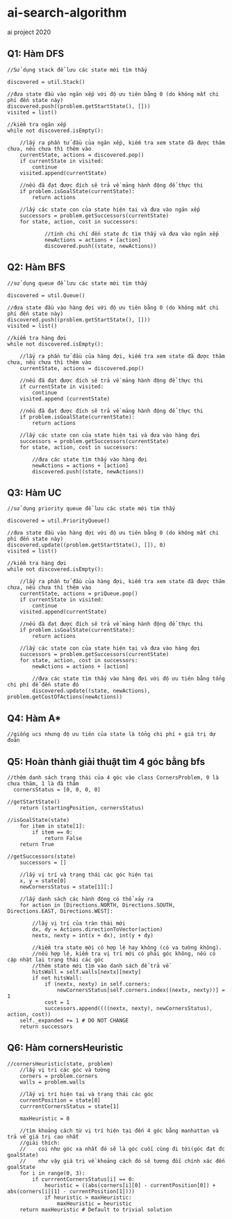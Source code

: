 # ai-search-algorithm

ai project 2020

## Q1: Hàm DFS
    //Sử dụng stack để lưu các state mới tìm thấy
    
    discovered = util.Stack()
    
    //đưa state đầu vào ngăn xếp với độ ưu tiên bằng 0 (do không mất chi phí đến state này)
    discovered.push((problem.getStartState(), []))
    visited = list() 
    
    //kiểm tra ngăn xếp
    while not discovered.isEmpty():
    
        //lấy ra phần tử đầu của ngăn xếp, kiếm tra xem state đã được thăm chưa, nếu chưa thì thêm vào
        currentState, actions = discovered.pop()
        if currentState in visited:
            continue
        visited.append(currentState)
        
        //nếu đã đạt được đích sẽ trả về mảng hành động để thực thi
        if problem.isGoalState(currentState):
            return actions
         
        //lấy các state con của state hiện tại và đưa vào ngăn xếp
        successors = problem.getSuccessors(currentState)
        for state, action, cost in successors:
        
                //tính chi chí đến state đc tìm thấy và đưa vào ngăn xếp 
                newActions = actions + [action]
                discovered.push((state, newActions))
                
## Q2: Hàm BFS
    //sử dụng queue để lưu các state mới tìm thấy
    
    discovered = util.Queue()
    
    //đưa state đầu vào hàng đợi với độ ưu tiên bằng 0 (do không mất chi phí đến state này)
    discovered.push((problem.getStartState(), []))
    visited = list()
    
    //kiểm tra hàng đợi
    while not discovered.isEmpty():
    
        //lấy ra phần tử đầu của hàng đợi, kiếm tra xem state đã được thăm chưa, nếu chưa thì thêm vào
        currentState, actions = discovered.pop()
        
        //nếu đã đạt được đích sẽ trả về mảng hành động để thực thi
        if currentState in visited:
            continue
        visited.append (currentState)
        
        //nếu đã đạt được đích sẽ trả về mảng hành động để thực thi
        if problem.isGoalState(currentState):
            return actions
            
        //lấy các state con của state hiện tại và đưa vào hàng đợi
        successors = problem.getSuccessors(currentState)
        for state, action, cost in successors:
        
            //đưa các state tìm thấy vào hàng đợi
            newActions = actions + [action]
            discovered.push((state, newActions))
    
## Q3: Hàm UC
    //sử dụng priority queue để lưu các state mới tìm thấy
    
    discovered = util.PriorityQueue()
    
    //đưa state đầu vào hàng đợi với độ ưu tiên bằng 0 (do không mất chi phí đến state này)
    discovered.update((problem.getStartState(), []), 0)
    visited = list()
    
    //kiểm tra hàng đợi
    while not discovered.isEmpty():
    
        //lấy ra phần tử đầu của hàng đợi, kiếm tra xem state đã được thăm chưa, nếu chưa thì thêm vào
        currentState, actions = priQueue.pop()
        if currentState in visited:
            continue
        visited.append(currentState)
        
        //nếu đã đạt được đích sẽ trả về mảng hành động để thực thi
        if problem.isGoalState(currentState):
            return actions
            
        //lấy các state con của state hiện tại và đưa vào hàng đợi
        successors = problem.getSuccessors(currentState)
        for state, action, cost in successors:
            newActions = actions + [action]
            
            //đưa các state tìm thấy vào hàng đợi với độ ưu tiên bằng tổng chi phí để đến state đó
            discovered.update((state, newActions), problem.getCostOfActions(newActions))
            
## Q4: Hàm A*
    //giống ucs nhưng độ ưu tiên của state là tổng chi phí + giá trị dự đoán
    
## Q5: Hoàn thành giải thuật tìm 4 góc bằng bfs
    //thêm danh sách trạng thái của 4 góc vào class CornersProblem, 0 là chưa thăm, 1 là đã thăm
      cornersStatus = [0, 0, 0, 0]
    
    //getStartState()
        return (startingPosition, cornersStatus)
    
    //isGoalState(state)
        for item in state[1]:
            if item == 0:
                return False
        return True
     
    //getSuccessors(state)
        successors = []
        
        //lấy vị trí và trạng thái các góc hiện tại
        x, y = state[0]
        newCornersStatus = state[1][:]
        
        //lấy danh sách các hành động có thể xảy ra
        for action in [Directions.NORTH, Directions.SOUTH, Directions.EAST, Directions.WEST]:

            //lấy vị trí của tràn thái mới
            dx, dy = Actions.directionToVector(action)
            nextx, nexty = int(x + dx), int(y + dy)
                                                
            //kiểm tra state mới có hợp lệ hay không (có va tường không).
            //nếu hợp lệ, kiểm tra vị trí mới có phải góc không, nếu có cập nhật lại trạng thái các góc
            //thêm state mới tìm vào danh sách để trả về
            hitsWall = self.walls[nextx][nexty]
            if not hitsWall:
                if (nextx, nexty) in self.corners:
                    newCornersStatus[self.corners.index((nextx, nexty))] = 1
                cost = 1
                successors.append((((nextx, nexty), newCornersStatus), action, cost))
        self._expanded += 1 # DO NOT CHANGE
        return successors

## Q6: Hàm cornersHeuristic
    //cornersHeuristic(state, problem)
        //lấy vị trí các góc và tường
        corners = problem.corners 
        walls = problem.walls
        
        //lấy vị trí hiện tại và trạng thái các góc
        currentPosition = state[0]
        currrentCornersStatus = state[1]
        
        maxHeuristic = 0
        
        //tìm khoảng cách từ vị trí hiện tại đến 4 góc bằng manhattan và trả về giá trị cao nhất
        //giải thích:
        //    coi như góc xa nhất đó sẽ là góc cuối cùng đi tới(góc đạt đc goalState) 
        //    như vậy giá trị về khoảng cách đó sẽ tương đối chính xác đến goalState
        for i in range(0, 3):
            if currrentCornersStatus[i] == 0:
                heuristic = ((abs(corners[i][0] - currentPosition[0]) + abs(corners[i][1] - currentPosition[1])))  
                if heuristic > maxHeuristic:
                    maxHeuristic = heuristic
        return maxHeuristic # Default to trivial solution
